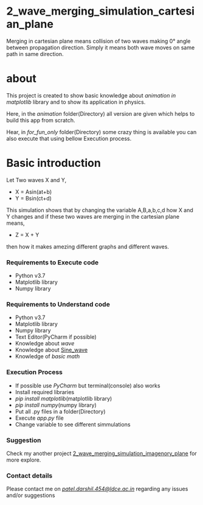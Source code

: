 # 2_wave_merging_simulation_cartesian_plane

Merging in cartesian plane means collision of two waves making 0° angle between propagation direction. Simply it means both wave moves on same path in same direction.

# about
This project is created to show basic knowledge about *animation in matplotlib* library and to show its application in physics.

Here, in the *animation* folder(Directory) all version are given which helps to build this app from scratch.

Hear, in *for_fun_only* folder(Directory) some crazy thing is available you can also execute that using bellow Execution process.

# Basic introduction
Let Two waves X and Y,
 - X = Asin(at+b)
 - Y = Bsin(ct+d)
 
This simulation shows that by changing the variable A,B,a,b,c,d how X and Y changes and if these two waves are merging in the cartesian plane means,
 - Z = X + Y 
 
 then how it makes amezing different graphs and different waves.
 
 
### Requirements to Execute code
- Python v3.7
- Matplotlib library
- Numpy library

### Requirements to Understand code
- Python v3.7
- Matplotlib library
- Numpy library
- Text Editor(PyCharm if possible)
- Knowledge about *wave*
- Knowledge about [Sine_wave](https://en.wikipedia.org/wiki/Sine_wave)
- Knowledge of *basic math*

### Execution Process
- If possible use *PyCharm* but terminal(console) also works
- Install required libraries
 - *pip install matplotlib*(matplotlib library)
 - *pip install numpy*(numpy library)
- Put all .py files in a folder(Directory)
- Execute *app.py* file
- Change variable to see different simmulations

### Suggestion
Check my another project [2_wave_merging_simulation_imagenory_plane](https://github.com/TrigonX99/2_wave_merging_simulation_imagenory_plane) for more explore.
 
### Contact details
Please contact me on *patel.darshil.454@ldce.ac.in* regarding any issues and/or suggestions

 
